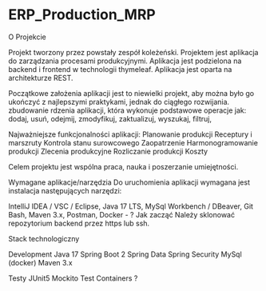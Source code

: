 # ERP_Production_MRP

O Projekcie

Projekt tworzony przez powstały zespół koleżeński. Projektem jest aplikacja do zarządzania procesami produkcyjnymi. 
Aplikacja jest podzielona na backend i frontend w technologii thymeleaf. 
Aplikacja jest oparta na architekturze REST.

Początkowe założenia aplikacji
jest to niewielki projekt, aby można było go ukończyć z najlepszymi praktykami, jednak do ciągłego rozwijania.
zbudowanie rdzenia aplikacji, która wykonuje podstawowe operacje jak: dodaj, usuń, odejmij, zmodyfikuj, zaktualizuj, wyszukaj, filtruj, 

Najważniejsze funkcjonalności aplikacji:
Planowanie produkcji
Receptury i marszruty
Kontrola stanu surowcowego
Zaopatrzenie
Harmonogramowanie produkcji
Zlecenia produkcyjne
Rozliczanie produkcji
Koszty

Celem projektu jest wspólna praca, nauka i poszerzanie umiejętności.

Wymagane aplikacje/narzędzia
Do uruchomienia aplikacji wymagana jest instalacja następujących narzędzi:

IntelliJ IDEA / VSC / Eclipse,
Java 17 LTS,
MySql Workbench / DBeaver,
Git Bash,
Maven 3.x,
Postman,
Docker - ?
Jak zacząć
Należy sklonować repozytorium backend przez https lub ssh.


Stack technologiczny

Development
Java 17 
Spring Boot 2
Spring Data
Spring Security
MySql (docker)
Maven 3.x

Testy
JUnit5
Mockito
Test Containers ?
